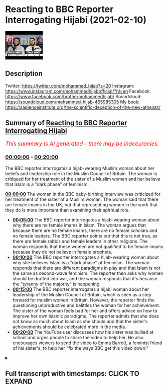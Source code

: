 # Reacting to BBC Reporter Interrogating Hijabi (2021-02-10)

![alt Reacting to BBC Reporter Interrogating Hijabi](7-YSMyJHWTU.jpg "Reacting to BBC Reporter Interrogating Hijabi")

## Description

Twitter: https://twitter.com/mohammed_hijab?s=20
Instagram: https://www.instagram.com/mohammedhijabofficial/?hl=en
Facebook: https://www.facebook.com/brothermohammedhijab/
Soundcloud: https://soundcloud.com/mohammed-hijab-465985305
My book: https://sapienceinstitute.org/the-scientific-deception-of-the-new-atheists/

## Summary of [Reacting to BBC Reporter Interrogating Hijabi](https://www.youtube.com/watch?v=7-YSMyJHWTU)


*<span style="color:red; font-size:125%">This summary is AI generated - there may be inaccuracies</span>. [](/)*

### [00:00:00](https://www.youtube.com/watch?v=7-YSMyJHWTU&t=0) - [00:20:00](https://www.youtube.com/watch?v=7-YSMyJHWTU&t=1200)

The BBC reporter interrogates a hijab-wearing Muslim woman about her beliefs and leadership role in the Muslim Council of Britain. The woman is critiqued for her treatment of the sister of a Muslim woman and her believe that Islam is a "dark phase" of feminism.

**[00:00:00](https://www.youtube.com/watch?v=7-YSMyJHWTU&t=0)** The woman in the BBC baby-birthing interview was criticized for her treatment of the sister of a Muslim woman. The woman said that there are female imams in the UK, but that representing women in the work that they do is more important than examining their spiritual role.
* **[00:05:00](https://www.youtube.com/watch?v=7-YSMyJHWTU&t=300)** The BBC reporter interrogates a hijab-wearing woman about why there are no female imams in Islam. The woman argues that because there are no female imams, there are no female scholars and no female leaders. The BBC reporter points out that this is not true, as there are female rabbis and female leaders in other religions. The woman responds that these women are not qualified to be female imams because they do not believe in female prophets.
* **[00:10:00](https://www.youtube.com/watch?v=7-YSMyJHWTU&t=600)** The BBC reporter interrogates a hijab-wearing woman about why she believes Islam is a "dark phase" of feminism. The woman responds that there are different paradigms in play and that Islam is not the same as second-wave feminism. The reporter then asks why women should be drafted into war, and the woman responds that it's because the "tyranny of the majority" is happening.
* **[00:15:00](https://www.youtube.com/watch?v=7-YSMyJHWTU&t=900)** The BBC reporter interrogates a hijabi woman about her leadership of the Muslim Council of Britain, which is seen as a step forward for muslim women in Britain. However, the reporter finds the questioning unproductive and belittles the woman for her achievement. The sister of the woman feels bad for her and offers advice on how to improve her own Islamic paradigms. The reporter admits that she does not know as much about Islam as she should and that the sister's achievements should be celebrated more in the media.
* **[00:20:00](https://www.youtube.com/watch?v=7-YSMyJHWTU&t=1200)** The YouTube user discusses how his sister was bullied at school and urges people to share the video to help her. He also encourages viewers to send the video to Emma Barrett, a feminist friend of his sister's, to help her "fix the ways BBC get this video down."

<details><summary><h2>Full transcript with timestamps: CLICK TO EXPAND</h2></summary>

[0:00:00](https://youtu.be/7-YSMyJHWTU?t=0) [Music]  
[0:00:14](https://youtu.be/7-YSMyJHWTU?t=14) i would like to thank you for your  
[0:00:15](https://youtu.be/7-YSMyJHWTU?t=15) recent reputation  
[0:00:16](https://youtu.be/7-YSMyJHWTU?t=16) of what was that woman called han  
[0:00:20](https://youtu.be/7-YSMyJHWTU?t=20) yeah if you guys haven't watched it guys  
[0:00:21](https://youtu.be/7-YSMyJHWTU?t=21) please go there i think it was the best  
[0:00:22](https://youtu.be/7-YSMyJHWTU?t=22) reputation  
[0:00:23](https://youtu.be/7-YSMyJHWTU?t=23) down in history uh it was it was  
[0:00:26](https://youtu.be/7-YSMyJHWTU?t=26) absolutely epic  
[0:00:26](https://youtu.be/7-YSMyJHWTU?t=26) with new words but today it's something  
[0:00:29](https://youtu.be/7-YSMyJHWTU?t=29) a bit different there's a bit of a  
[0:00:30](https://youtu.be/7-YSMyJHWTU?t=30) controversial topic that's been  
[0:00:31](https://youtu.be/7-YSMyJHWTU?t=31) happening um now we've been discussing  
[0:00:33](https://youtu.be/7-YSMyJHWTU?t=33) how we can tackle this i'm going to come  
[0:00:35](https://youtu.be/7-YSMyJHWTU?t=35) from different  
[0:00:35](https://youtu.be/7-YSMyJHWTU?t=35) um venues should i say jungles angles  
[0:00:39](https://youtu.be/7-YSMyJHWTU?t=39) yes so hijab are you ready let's get  
[0:00:41](https://youtu.be/7-YSMyJHWTU?t=41) straight into it because i think we  
[0:00:42](https://youtu.be/7-YSMyJHWTU?t=42) waste a lot of time you know talking  
[0:00:43](https://youtu.be/7-YSMyJHWTU?t=43) sometimes unnecessarily no problem yeah  
[0:00:44](https://youtu.be/7-YSMyJHWTU?t=44) okay let's get straight into it yeah so  
[0:00:46](https://youtu.be/7-YSMyJHWTU?t=46) this was a baby  
[0:00:46](https://youtu.be/7-YSMyJHWTU?t=46) baby bbc interview yeah woman's hour  
[0:00:49](https://youtu.be/7-YSMyJHWTU?t=49) yeah  
[0:00:50](https://youtu.be/7-YSMyJHWTU?t=50) isn't it ironic woman's hour but look  
[0:00:52](https://youtu.be/7-YSMyJHWTU?t=52) what she does to a sister a muslim woman  
[0:00:57](https://youtu.be/7-YSMyJHWTU?t=57) how many uh female imams are there  
[0:01:00](https://youtu.be/7-YSMyJHWTU?t=60) um in the uk at the moment just because  
[0:01:03](https://youtu.be/7-YSMyJHWTU?t=63) i presume we  
[0:01:04](https://youtu.be/7-YSMyJHWTU?t=64) will get to this more but representing  
[0:01:06](https://youtu.be/7-YSMyJHWTU?t=66) of course women  
[0:01:07](https://youtu.be/7-YSMyJHWTU?t=67) uh which he will do as part of this how  
[0:01:10](https://youtu.be/7-YSMyJHWTU?t=70) many do we have in britain  
[0:01:12](https://youtu.be/7-YSMyJHWTU?t=72) i mean i think let's give quick context  
[0:01:13](https://youtu.be/7-YSMyJHWTU?t=73) this is the reason um  
[0:01:16](https://youtu.be/7-YSMyJHWTU?t=76) she's um the the lead not leader man  
[0:01:20](https://youtu.be/7-YSMyJHWTU?t=80) of the muslim council of britain yeah is  
[0:01:22](https://youtu.be/7-YSMyJHWTU?t=82) it she's the new  
[0:01:23](https://youtu.be/7-YSMyJHWTU?t=83) if i'm not mistaken yeah she's she's the  
[0:01:26](https://youtu.be/7-YSMyJHWTU?t=86) head like she's the  
[0:01:27](https://youtu.be/7-YSMyJHWTU?t=87) director now with the muslim council of  
[0:01:29](https://youtu.be/7-YSMyJHWTU?t=89) britain yeah okay yeah so  
[0:01:31](https://youtu.be/7-YSMyJHWTU?t=91) just imagine you have just been like  
[0:01:32](https://youtu.be/7-YSMyJHWTU?t=92) awarded something yeah you're a champion  
[0:01:34](https://youtu.be/7-YSMyJHWTU?t=94) yeah imagine  
[0:01:35](https://youtu.be/7-YSMyJHWTU?t=95) yeah you've done something and this is  
[0:01:37](https://youtu.be/7-YSMyJHWTU?t=97) how you've been treated  
[0:01:38](https://youtu.be/7-YSMyJHWTU?t=98) again i'm not i don't have a clue on  
[0:01:40](https://youtu.be/7-YSMyJHWTU?t=100) these numbers because my role is making  
[0:01:43](https://youtu.be/7-YSMyJHWTU?t=103) sure that  
[0:01:44](https://youtu.be/7-YSMyJHWTU?t=104) we include our affiliates particularly  
[0:01:46](https://youtu.be/7-YSMyJHWTU?t=106) women in the work that we are doing and  
[0:01:48](https://youtu.be/7-YSMyJHWTU?t=108) making sure that  
[0:01:49](https://youtu.be/7-YSMyJHWTU?t=109) um where our structures as well as the  
[0:01:52](https://youtu.be/7-YSMyJHWTU?t=112) work we do  
[0:01:53](https://youtu.be/7-YSMyJHWTU?t=113) and are truly representative so i think  
[0:01:55](https://youtu.be/7-YSMyJHWTU?t=115) that you know do we sorry  
[0:01:57](https://youtu.be/7-YSMyJHWTU?t=117) you don't know that's fine if you don't  
[0:01:58](https://youtu.be/7-YSMyJHWTU?t=118) know but do do we have female imams in  
[0:02:01](https://youtu.be/7-YSMyJHWTU?t=121) this country  
[0:02:02](https://youtu.be/7-YSMyJHWTU?t=122) i mean again it's not are you referring  
[0:02:05](https://youtu.be/7-YSMyJHWTU?t=125) to  
[0:02:05](https://youtu.be/7-YSMyJHWTU?t=125) chaplains are you referring to women  
[0:02:07](https://youtu.be/7-YSMyJHWTU?t=127) that lead the prayer what are you  
[0:02:08](https://youtu.be/7-YSMyJHWTU?t=128) referring to and i think  
[0:02:09](https://youtu.be/7-YSMyJHWTU?t=129) you tell me i i'm genuinely intrigued to  
[0:02:12](https://youtu.be/7-YSMyJHWTU?t=132) know of course uh female priests have  
[0:02:14](https://youtu.be/7-YSMyJHWTU?t=134) been around for some time  
[0:02:15](https://youtu.be/7-YSMyJHWTU?t=135) uh we've also seen the the advent of  
[0:02:17](https://youtu.be/7-YSMyJHWTU?t=137) female rabbis in this country  
[0:02:19](https://youtu.be/7-YSMyJHWTU?t=139) what is the picture for women leading  
[0:02:22](https://youtu.be/7-YSMyJHWTU?t=142) prayer in britain  
[0:02:23](https://youtu.be/7-YSMyJHWTU?t=143) in in muslim communities well i think  
[0:02:27](https://youtu.be/7-YSMyJHWTU?t=147) my role isn't really to um adjudicate or  
[0:02:30](https://youtu.be/7-YSMyJHWTU?t=150) to to examine that part of spirituality  
[0:02:34](https://youtu.be/7-YSMyJHWTU?t=154) i think  
[0:02:34](https://youtu.be/7-YSMyJHWTU?t=154) where women want to make those choices  
[0:02:37](https://youtu.be/7-YSMyJHWTU?t=157) and where you know  
[0:02:38](https://youtu.be/7-YSMyJHWTU?t=158) that these are all religious discussions  
[0:02:40](https://youtu.be/7-YSMyJHWTU?t=160) oh no no of course  
[0:02:42](https://youtu.be/7-YSMyJHWTU?t=162) it was just i thought because the muslim  
[0:02:43](https://youtu.be/7-YSMyJHWTU?t=163) council of britain's played such an  
[0:02:44](https://youtu.be/7-YSMyJHWTU?t=164) important role  
[0:02:45](https://youtu.be/7-YSMyJHWTU?t=165) in getting the number of muslims for  
[0:02:47](https://youtu.be/7-YSMyJHWTU?t=167) instance added to the census i mean that  
[0:02:49](https://youtu.be/7-YSMyJHWTU?t=169) was done at the turn of  
[0:02:50](https://youtu.be/7-YSMyJHWTU?t=170) of the turn of the century so we  
[0:02:51](https://youtu.be/7-YSMyJHWTU?t=171) actually knew how many muslims there  
[0:02:52](https://youtu.be/7-YSMyJHWTU?t=172) were  
[0:02:53](https://youtu.be/7-YSMyJHWTU?t=173) do we so do we have female imams i think  
[0:02:56](https://youtu.be/7-YSMyJHWTU?t=176) what's really important for the muslim  
[0:02:58](https://youtu.be/7-YSMyJHWTU?t=178) council in britain and the work that we  
[0:02:59](https://youtu.be/7-YSMyJHWTU?t=179) do is  
[0:03:00](https://youtu.be/7-YSMyJHWTU?t=180) actually that it's not about defining  
[0:03:02](https://youtu.be/7-YSMyJHWTU?t=182) you know or going into  
[0:03:04](https://youtu.be/7-YSMyJHWTU?t=184) the these types of questions regarding  
[0:03:06](https://youtu.be/7-YSMyJHWTU?t=186) spirituality but actually looking at  
[0:03:08](https://youtu.be/7-YSMyJHWTU?t=188) how we can benefit our communities  
[0:03:09](https://youtu.be/7-YSMyJHWTU?t=189) especially given the pandemic and given  
[0:03:11](https://youtu.be/7-YSMyJHWTU?t=191) of course the role that everybody needs  
[0:03:13](https://youtu.be/7-YSMyJHWTU?t=193) to be playing and we will get to  
[0:03:15](https://youtu.be/7-YSMyJHWTU?t=195) we will get to pandemic it's just quite  
[0:03:16](https://youtu.be/7-YSMyJHWTU?t=196) striking that you can't sort of answer  
[0:03:18](https://youtu.be/7-YSMyJHWTU?t=198) that question i recognize it's not a  
[0:03:20](https://youtu.be/7-YSMyJHWTU?t=200) religious or spiritual  
[0:03:22](https://youtu.be/7-YSMyJHWTU?t=202) role exactly i don't feel like that's  
[0:03:23](https://youtu.be/7-YSMyJHWTU?t=203) within the parameters  
[0:03:25](https://youtu.be/7-YSMyJHWTU?t=205) of my roles and responsibilities  
[0:03:27](https://youtu.be/7-YSMyJHWTU?t=207) especially as you know  
[0:03:28](https://youtu.be/7-YSMyJHWTU?t=208) the first elected female representative  
[0:03:35](https://youtu.be/7-YSMyJHWTU?t=215) how do you feel watching that you know  
[0:03:36](https://youtu.be/7-YSMyJHWTU?t=216) it's it's it's like you're having a you  
[0:03:37](https://youtu.be/7-YSMyJHWTU?t=217) know it was more like not interviewing  
[0:03:39](https://youtu.be/7-YSMyJHWTU?t=219) somebody was like having an interlocutor  
[0:03:41](https://youtu.be/7-YSMyJHWTU?t=221) and like like if i was speaking to an  
[0:03:43](https://youtu.be/7-YSMyJHWTU?t=223) atheist i would be hammering the  
[0:03:44](https://youtu.be/7-YSMyJHWTU?t=224) contingency argument over and over and  
[0:03:45](https://youtu.be/7-YSMyJHWTU?t=225) over and over again because i'm trying  
[0:03:47](https://youtu.be/7-YSMyJHWTU?t=227) to catch him  
[0:03:49](https://youtu.be/7-YSMyJHWTU?t=229) she's just you know become the chairman  
[0:03:52](https://youtu.be/7-YSMyJHWTU?t=232) chairwoman  
[0:03:52](https://youtu.be/7-YSMyJHWTU?t=232) of a muslim council yeah  
[0:03:56](https://youtu.be/7-YSMyJHWTU?t=236) and instead of congratulating asking  
[0:03:58](https://youtu.be/7-YSMyJHWTU?t=238) what she's planning on doing  
[0:04:00](https://youtu.be/7-YSMyJHWTU?t=240) well she was no mercy she was a no do  
[0:04:02](https://youtu.be/7-YSMyJHWTU?t=242) you know you don't know okay so there  
[0:04:04](https://youtu.be/7-YSMyJHWTU?t=244) isn't no  
[0:04:04](https://youtu.be/7-YSMyJHWTU?t=244) over and over six instances while  
[0:04:07](https://youtu.be/7-YSMyJHWTU?t=247) watching that  
[0:04:08](https://youtu.be/7-YSMyJHWTU?t=248) how do you feel i think there was many  
[0:04:10](https://youtu.be/7-YSMyJHWTU?t=250) fallacies that were committed in that  
[0:04:12](https://youtu.be/7-YSMyJHWTU?t=252) line of interrogation so the first thing  
[0:04:14](https://youtu.be/7-YSMyJHWTU?t=254) that i i think was fallacious  
[0:04:15](https://youtu.be/7-YSMyJHWTU?t=255) was the false equivalency uh between  
[0:04:18](https://youtu.be/7-YSMyJHWTU?t=258) imams and priests and rabbis  
[0:04:20](https://youtu.be/7-YSMyJHWTU?t=260) is false comparison because yeah so in  
[0:04:23](https://youtu.be/7-YSMyJHWTU?t=263) in christianity  
[0:04:24](https://youtu.be/7-YSMyJHWTU?t=264) you have ordinance that they go through  
[0:04:26](https://youtu.be/7-YSMyJHWTU?t=266) a kind of training program then they  
[0:04:27](https://youtu.be/7-YSMyJHWTU?t=267) become  
[0:04:28](https://youtu.be/7-YSMyJHWTU?t=268) either priests or whatever it is  
[0:04:30](https://youtu.be/7-YSMyJHWTU?t=270) depending on the dominant denomination  
[0:04:32](https://youtu.be/7-YSMyJHWTU?t=272) uh in judaism we have rabbis but those  
[0:04:34](https://youtu.be/7-YSMyJHWTU?t=274) individuals rabbis  
[0:04:36](https://youtu.be/7-YSMyJHWTU?t=276) and priests are usually trained they're  
[0:04:39](https://youtu.be/7-YSMyJHWTU?t=279) usually individuals who have  
[0:04:40](https://youtu.be/7-YSMyJHWTU?t=280) authority in the community so the  
[0:04:42](https://youtu.be/7-YSMyJHWTU?t=282) equivalent in a muslim community  
[0:04:43](https://youtu.be/7-YSMyJHWTU?t=283) especially in sunni islam would be  
[0:04:44](https://youtu.be/7-YSMyJHWTU?t=284) something like a mufti  
[0:04:46](https://youtu.be/7-YSMyJHWTU?t=286) potentially a sheikh and definitely  
[0:04:48](https://youtu.be/7-YSMyJHWTU?t=288) something like an islam or a  
[0:04:49](https://youtu.be/7-YSMyJHWTU?t=289) scholar so an imam is just someone who  
[0:04:53](https://youtu.be/7-YSMyJHWTU?t=293) leads the prayer  
[0:04:54](https://youtu.be/7-YSMyJHWTU?t=294) now you can have no authority like for  
[0:04:56](https://youtu.be/7-YSMyJHWTU?t=296) example in ramadan  
[0:04:58](https://youtu.be/7-YSMyJHWTU?t=298) um you have children leading the prayer  
[0:05:01](https://youtu.be/7-YSMyJHWTU?t=301) if if you have in a house  
[0:05:02](https://youtu.be/7-YSMyJHWTU?t=302) a mother and a child that's a male it's  
[0:05:05](https://youtu.be/7-YSMyJHWTU?t=305) very  
[0:05:06](https://youtu.be/7-YSMyJHWTU?t=306) possible that the the the boy leads the  
[0:05:09](https://youtu.be/7-YSMyJHWTU?t=309) mother in in  
[0:05:10](https://youtu.be/7-YSMyJHWTU?t=310) prayer even though she's much more  
[0:05:11](https://youtu.be/7-YSMyJHWTU?t=311) important in the hierarchy right  
[0:05:13](https://youtu.be/7-YSMyJHWTU?t=313) so this uh the reason why it's it's a  
[0:05:16](https://youtu.be/7-YSMyJHWTU?t=316) wrong question  
[0:05:17](https://youtu.be/7-YSMyJHWTU?t=317) in the first place or it's a false  
[0:05:18](https://youtu.be/7-YSMyJHWTU?t=318) equivalence is because you're comparing  
[0:05:20](https://youtu.be/7-YSMyJHWTU?t=320) apples and oranges  
[0:05:21](https://youtu.be/7-YSMyJHWTU?t=321) if you want to compare priests with a  
[0:05:24](https://youtu.be/7-YSMyJHWTU?t=324) group of  
[0:05:25](https://youtu.be/7-YSMyJHWTU?t=325) uh representatives from the muslim world  
[0:05:27](https://youtu.be/7-YSMyJHWTU?t=327) you should compare them with muftis et  
[0:05:28](https://youtu.be/7-YSMyJHWTU?t=328) cetera  
[0:05:29](https://youtu.be/7-YSMyJHWTU?t=329) having said that though yeah if we did  
[0:05:32](https://youtu.be/7-YSMyJHWTU?t=332) do that  
[0:05:33](https://youtu.be/7-YSMyJHWTU?t=333) i don't know about the comparison it's  
[0:05:34](https://youtu.be/7-YSMyJHWTU?t=334) actually quite an interesting question  
[0:05:35](https://youtu.be/7-YSMyJHWTU?t=335) definitely there are  
[0:05:36](https://youtu.be/7-YSMyJHWTU?t=336) female mufti's definitely there are  
[0:05:37](https://youtu.be/7-YSMyJHWTU?t=337) female aliens definitely they are  
[0:05:40](https://youtu.be/7-YSMyJHWTU?t=340) uh muslim but in terms of  
[0:05:44](https://youtu.be/7-YSMyJHWTU?t=344) proportion i don't know what i will say  
[0:05:45](https://youtu.be/7-YSMyJHWTU?t=345) is this before i forget  
[0:05:48](https://youtu.be/7-YSMyJHWTU?t=348) is that in the span of a thousand four  
[0:05:49](https://youtu.be/7-YSMyJHWTU?t=349) hundred years of islamic history  
[0:05:51](https://youtu.be/7-YSMyJHWTU?t=351) right there have been hundreds of  
[0:05:53](https://youtu.be/7-YSMyJHWTU?t=353) thousands of not just  
[0:05:55](https://youtu.be/7-YSMyJHWTU?t=355) scholars of islam that are female but  
[0:05:57](https://youtu.be/7-YSMyJHWTU?t=357) we're talking about prominent scholars  
[0:05:58](https://youtu.be/7-YSMyJHWTU?t=358) who have had  
[0:05:59](https://youtu.be/7-YSMyJHWTU?t=359) a lasting contribution and i'll just  
[0:06:01](https://youtu.be/7-YSMyJHWTU?t=361) give you one reference for that  
[0:06:03](https://youtu.be/7-YSMyJHWTU?t=363) dr muhammad has written a book his  
[0:06:06](https://youtu.be/7-YSMyJHWTU?t=366) voluminous  
[0:06:08](https://youtu.be/7-YSMyJHWTU?t=368) many different volumes on it's called  
[0:06:11](https://youtu.be/7-YSMyJHWTU?t=371) okay so it's just actually one subfield  
[0:06:13](https://youtu.be/7-YSMyJHWTU?t=373) called  
[0:06:14](https://youtu.be/7-YSMyJHWTU?t=374) hadith which is transmission and  
[0:06:16](https://youtu.be/7-YSMyJHWTU?t=376) teaching of hadith  
[0:06:17](https://youtu.be/7-YSMyJHWTU?t=377) and he catalogues in that ten thousand  
[0:06:20](https://youtu.be/7-YSMyJHWTU?t=380) women  
[0:06:21](https://youtu.be/7-YSMyJHWTU?t=381) ten thousand women in islamic history  
[0:06:22](https://youtu.be/7-YSMyJHWTU?t=382) okay now if you compare that like for  
[0:06:24](https://youtu.be/7-YSMyJHWTU?t=384) like  
[0:06:24](https://youtu.be/7-YSMyJHWTU?t=384) with ten thousand what women well  
[0:06:26](https://youtu.be/7-YSMyJHWTU?t=386) they're just women they're just exist  
[0:06:28](https://youtu.be/7-YSMyJHWTU?t=388) scholars scholars of just one tradition  
[0:06:30](https://youtu.be/7-YSMyJHWTU?t=390) one subfield which is hadith so  
[0:06:32](https://youtu.be/7-YSMyJHWTU?t=392) transmission of um  
[0:06:33](https://youtu.be/7-YSMyJHWTU?t=393) the prophetic tradition okay and in that  
[0:06:36](https://youtu.be/7-YSMyJHWTU?t=396) for example  
[0:06:37](https://youtu.be/7-YSMyJHWTU?t=397) some of the things i found were really  
[0:06:38](https://youtu.be/7-YSMyJHWTU?t=398) astonishing for example  
[0:06:43](https://youtu.be/7-YSMyJHWTU?t=403) because these are quite popular in the  
[0:06:46](https://youtu.be/7-YSMyJHWTU?t=406) jar of the seventh century not the one  
[0:06:47](https://youtu.be/7-YSMyJHWTU?t=407) the humbly that wrote  
[0:06:49](https://youtu.be/7-YSMyJHWTU?t=409) that another one uh  
[0:06:53](https://youtu.be/7-YSMyJHWTU?t=413) he had according to a tha in his uh  
[0:06:56](https://youtu.be/7-YSMyJHWTU?t=416) biography  
[0:06:56](https://youtu.be/7-YSMyJHWTU?t=416) 400 female teachers now i want you to  
[0:07:00](https://youtu.be/7-YSMyJHWTU?t=420) imagine we're talking about the seventh  
[0:07:01](https://youtu.be/7-YSMyJHWTU?t=421) century  
[0:07:02](https://youtu.be/7-YSMyJHWTU?t=422) we're not we're not being tokenistic  
[0:07:03](https://youtu.be/7-YSMyJHWTU?t=423) here mentioning you know the sahaba yet  
[0:07:05](https://youtu.be/7-YSMyJHWTU?t=425) or the female scholars  
[0:07:06](https://youtu.be/7-YSMyJHWTU?t=426) that were there at the time of the  
[0:07:07](https://youtu.be/7-YSMyJHWTU?t=427) prophet we are talking about seventh  
[0:07:10](https://youtu.be/7-YSMyJHWTU?t=430) century  
[0:07:10](https://youtu.be/7-YSMyJHWTU?t=430) uh medieval uh arab world and this is a  
[0:07:14](https://youtu.be/7-YSMyJHWTU?t=434) place  
[0:07:14](https://youtu.be/7-YSMyJHWTU?t=434) a muslim world and a man had what does  
[0:07:17](https://youtu.be/7-YSMyJHWTU?t=437) it take for a man to have 400 female  
[0:07:19](https://youtu.be/7-YSMyJHWTU?t=439) educators it must mean that they're  
[0:07:20](https://youtu.be/7-YSMyJHWTU?t=440) being educated  
[0:07:21](https://youtu.be/7-YSMyJHWTU?t=441) and and they are given accessibility to  
[0:07:24](https://youtu.be/7-YSMyJHWTU?t=444) be able to educate  
[0:07:25](https://youtu.be/7-YSMyJHWTU?t=445) and this is one of many like thousands  
[0:07:27](https://youtu.be/7-YSMyJHWTU?t=447) of examples  
[0:07:28](https://youtu.be/7-YSMyJHWTU?t=448) the point the point is is that now is if  
[0:07:31](https://youtu.be/7-YSMyJHWTU?t=451) there isn't  
[0:07:32](https://youtu.be/7-YSMyJHWTU?t=452) a representation of female scholars now  
[0:07:34](https://youtu.be/7-YSMyJHWTU?t=454) today  
[0:07:35](https://youtu.be/7-YSMyJHWTU?t=455) in the uk or whatever it is is there a  
[0:07:38](https://youtu.be/7-YSMyJHWTU?t=458) problem i do think there's a problem i  
[0:07:39](https://youtu.be/7-YSMyJHWTU?t=459) think there's  
[0:07:40](https://youtu.be/7-YSMyJHWTU?t=460) something we need to do okay to try and  
[0:07:42](https://youtu.be/7-YSMyJHWTU?t=462) give more accessibility as was the case  
[0:07:44](https://youtu.be/7-YSMyJHWTU?t=464) by the way interestingly enough  
[0:07:46](https://youtu.be/7-YSMyJHWTU?t=466) at the time of a the prophet because he  
[0:07:48](https://youtu.be/7-YSMyJHWTU?t=468) he definitely  
[0:07:49](https://youtu.be/7-YSMyJHWTU?t=469) as is mentioned buhari he dedicated  
[0:07:51](https://youtu.be/7-YSMyJHWTU?t=471) times and places for educating women  
[0:07:53](https://youtu.be/7-YSMyJHWTU?t=473) specifically so that they don't  
[0:07:55](https://youtu.be/7-YSMyJHWTU?t=475) miss out and was the case with the fact  
[0:07:57](https://youtu.be/7-YSMyJHWTU?t=477) that you know the the habits were there  
[0:07:59](https://youtu.be/7-YSMyJHWTU?t=479) and was the case through islamic history  
[0:08:00](https://youtu.be/7-YSMyJHWTU?t=480) so i do think there's an issue  
[0:08:02](https://youtu.be/7-YSMyJHWTU?t=482) i think but the way that she's she's uh  
[0:08:04](https://youtu.be/7-YSMyJHWTU?t=484) handled that i think is completely wrong  
[0:08:06](https://youtu.be/7-YSMyJHWTU?t=486) it shows theological illiteracy she  
[0:08:08](https://youtu.be/7-YSMyJHWTU?t=488) doesn't know the differences between  
[0:08:10](https://youtu.be/7-YSMyJHWTU?t=490) priests  
[0:08:11](https://youtu.be/7-YSMyJHWTU?t=491) uh and one thing and so on one thing i  
[0:08:13](https://youtu.be/7-YSMyJHWTU?t=493) want to just touch upon before moving  
[0:08:15](https://youtu.be/7-YSMyJHWTU?t=495) into that area because there is like  
[0:08:16](https://youtu.be/7-YSMyJHWTU?t=496) the mistreatment uh of females  
[0:08:20](https://youtu.be/7-YSMyJHWTU?t=500) in today's time yes i'll go to that  
[0:08:23](https://youtu.be/7-YSMyJHWTU?t=503) i thought you would come from this angle  
[0:08:24](https://youtu.be/7-YSMyJHWTU?t=504) yeah maybe you missed it here but for  
[0:08:25](https://youtu.be/7-YSMyJHWTU?t=505) example  
[0:08:27](https://youtu.be/7-YSMyJHWTU?t=507) notice him about who are you to come and  
[0:08:28](https://youtu.be/7-YSMyJHWTU?t=508) tell us you're going to implement and  
[0:08:30](https://youtu.be/7-YSMyJHWTU?t=510) let's suppose there is no female imams  
[0:08:32](https://youtu.be/7-YSMyJHWTU?t=512) so what like like we need to come to  
[0:08:34](https://youtu.be/7-YSMyJHWTU?t=514) this angle because  
[0:08:35](https://youtu.be/7-YSMyJHWTU?t=515) we shouldn't be just because next  
[0:08:36](https://youtu.be/7-YSMyJHWTU?t=516) they're going to come and say to us why  
[0:08:37](https://youtu.be/7-YSMyJHWTU?t=517) is there no female prophets  
[0:08:39](https://youtu.be/7-YSMyJHWTU?t=519) yeah a good point so the thing is look  
[0:08:41](https://youtu.be/7-YSMyJHWTU?t=521) and this is where the sister was kind of  
[0:08:42](https://youtu.be/7-YSMyJHWTU?t=522) and i understand which is coming from i  
[0:08:43](https://youtu.be/7-YSMyJHWTU?t=523) can  
[0:08:44](https://youtu.be/7-YSMyJHWTU?t=524) you know we're in the tower sometimes we  
[0:08:46](https://youtu.be/7-YSMyJHWTU?t=526) try to you know  
[0:08:47](https://youtu.be/7-YSMyJHWTU?t=527) sugar down things we shouldn't there are  
[0:08:49](https://youtu.be/7-YSMyJHWTU?t=529) no female imams our religion doesn't  
[0:08:50](https://youtu.be/7-YSMyJHWTU?t=530) cover that and what  
[0:08:52](https://youtu.be/7-YSMyJHWTU?t=532) like the thing is and who are you to  
[0:08:54](https://youtu.be/7-YSMyJHWTU?t=534) come and tell me that i have to come to  
[0:08:56](https://youtu.be/7-YSMyJHWTU?t=536) your standards  
[0:08:57](https://youtu.be/7-YSMyJHWTU?t=537) which by the way is a false equivocation  
[0:08:58](https://youtu.be/7-YSMyJHWTU?t=538) because you're claiming  
[0:09:00](https://youtu.be/7-YSMyJHWTU?t=540) because there's no imams means there's  
[0:09:01](https://youtu.be/7-YSMyJHWTU?t=541) no scholars which you just debunked yeah  
[0:09:03](https://youtu.be/7-YSMyJHWTU?t=543) but we're saying  
[0:09:03](https://youtu.be/7-YSMyJHWTU?t=543) like to her world paradigm does she have  
[0:09:06](https://youtu.be/7-YSMyJHWTU?t=546) any right to come here and tell and  
[0:09:08](https://youtu.be/7-YSMyJHWTU?t=548) press a muslim woman who is a chairman  
[0:09:11](https://youtu.be/7-YSMyJHWTU?t=551) of the muslim council of britain  
[0:09:13](https://youtu.be/7-YSMyJHWTU?t=553) to come and tell her no but why why not  
[0:09:14](https://youtu.be/7-YSMyJHWTU?t=554) imams why not well she's the same woman  
[0:09:16](https://youtu.be/7-YSMyJHWTU?t=556) when it came to the issue of rabbis and  
[0:09:18](https://youtu.be/7-YSMyJHWTU?t=558) i don't know what  
[0:09:20](https://youtu.be/7-YSMyJHWTU?t=560) what did she say so emma barnett once  
[0:09:21](https://youtu.be/7-YSMyJHWTU?t=561) admitted she didn't believe in female  
[0:09:23](https://youtu.be/7-YSMyJHWTU?t=563) rabbis  
[0:09:24](https://youtu.be/7-YSMyJHWTU?t=564) yeah subhanallah look at hypocrisy yeah  
[0:09:26](https://youtu.be/7-YSMyJHWTU?t=566) rabbis go go speak to jewish lady and go  
[0:09:29](https://youtu.be/7-YSMyJHWTU?t=569) go question them that they don't even  
[0:09:30](https://youtu.be/7-YSMyJHWTU?t=570) have a right to divorce  
[0:09:31](https://youtu.be/7-YSMyJHWTU?t=571) and i know it's a different topic but  
[0:09:32](https://youtu.be/7-YSMyJHWTU?t=572) the thing is can you imagine you're just  
[0:09:33](https://youtu.be/7-YSMyJHWTU?t=573) pressing on the issue and who are you  
[0:09:35](https://youtu.be/7-YSMyJHWTU?t=575) and we need to have a backbone one like  
[0:09:36](https://youtu.be/7-YSMyJHWTU?t=576) there's something in the religion that  
[0:09:37](https://youtu.be/7-YSMyJHWTU?t=577) teaches allah said it  
[0:09:38](https://youtu.be/7-YSMyJHWTU?t=578) khalas i don't need to explain nothing  
[0:09:40](https://youtu.be/7-YSMyJHWTU?t=580) to you are you yes yes who are you  
[0:09:42](https://youtu.be/7-YSMyJHWTU?t=582) allah there's not imams there's look  
[0:09:43](https://youtu.be/7-YSMyJHWTU?t=583) there are no female imams doesn't  
[0:09:45](https://youtu.be/7-YSMyJHWTU?t=585) religion enough  
[0:09:46](https://youtu.be/7-YSMyJHWTU?t=586) to believe that no no not according to  
[0:09:48](https://youtu.be/7-YSMyJHWTU?t=588) 99 one second  
[0:09:49](https://youtu.be/7-YSMyJHWTU?t=589) just because that is not allowed in  
[0:09:51](https://youtu.be/7-YSMyJHWTU?t=591) their religion and just because they're  
[0:09:52](https://youtu.be/7-YSMyJHWTU?t=592) not female prophets  
[0:09:53](https://youtu.be/7-YSMyJHWTU?t=593) do we see females as any less should  
[0:09:55](https://youtu.be/7-YSMyJHWTU?t=595) they be um female imams leading  
[0:09:57](https://youtu.be/7-YSMyJHWTU?t=597) men leading men no living man no but  
[0:10:00](https://youtu.be/7-YSMyJHWTU?t=600) is it because inferior no of course not  
[0:10:02](https://youtu.be/7-YSMyJHWTU?t=602) look there are things that women are  
[0:10:03](https://youtu.be/7-YSMyJHWTU?t=603) entitled to that man  
[0:10:04](https://youtu.be/7-YSMyJHWTU?t=604) we don't have a second wave feministic  
[0:10:06](https://youtu.be/7-YSMyJHWTU?t=606) paradigm and and for those who want to  
[0:10:07](https://youtu.be/7-YSMyJHWTU?t=607) know  
[0:10:08](https://youtu.be/7-YSMyJHWTU?t=608) what the difference is between the  
[0:10:09](https://youtu.be/7-YSMyJHWTU?t=609) islamic paradigm and the second wave  
[0:10:11](https://youtu.be/7-YSMyJHWTU?t=611) feministic paradigm  
[0:10:13](https://youtu.be/7-YSMyJHWTU?t=613) there are many um lectures that i've  
[0:10:15](https://youtu.be/7-YSMyJHWTU?t=615) done on this the fundamental flaws of  
[0:10:16](https://youtu.be/7-YSMyJHWTU?t=616) feminism yeah  
[0:10:17](https://youtu.be/7-YSMyJHWTU?t=617) uh islam the dark phase of feminism just  
[0:10:19](https://youtu.be/7-YSMyJHWTU?t=619) put these titles in the  
[0:10:20](https://youtu.be/7-YSMyJHWTU?t=620) descript in the uh search bar you'll  
[0:10:22](https://youtu.be/7-YSMyJHWTU?t=622) find my my  
[0:10:24](https://youtu.be/7-YSMyJHWTU?t=624) lectures there it's a paradigmatic  
[0:10:26](https://youtu.be/7-YSMyJHWTU?t=626) problem in the sense that  
[0:10:27](https://youtu.be/7-YSMyJHWTU?t=627) you're now imposing a paradigm on  
[0:10:29](https://youtu.be/7-YSMyJHWTU?t=629) something else this is another problem  
[0:10:31](https://youtu.be/7-YSMyJHWTU?t=631) right  
[0:10:32](https://youtu.be/7-YSMyJHWTU?t=632) obviously here uh in terms there's two  
[0:10:35](https://youtu.be/7-YSMyJHWTU?t=635) different things that are going on at  
[0:10:36](https://youtu.be/7-YSMyJHWTU?t=636) the same time number one  
[0:10:38](https://youtu.be/7-YSMyJHWTU?t=638) female scholars are what are being  
[0:10:41](https://youtu.be/7-YSMyJHWTU?t=641) discussed here yes  
[0:10:42](https://youtu.be/7-YSMyJHWTU?t=642) so this this female imam thing is a red  
[0:10:45](https://youtu.be/7-YSMyJHWTU?t=645) herring yes  
[0:10:46](https://youtu.be/7-YSMyJHWTU?t=646) would you respect someone praying and  
[0:10:48](https://youtu.be/7-YSMyJHWTU?t=648) bending because  
[0:10:49](https://youtu.be/7-YSMyJHWTU?t=649) our prayer has all kinds of positioning  
[0:10:51](https://youtu.be/7-YSMyJHWTU?t=651) a woman bending over in front of man and  
[0:10:53](https://youtu.be/7-YSMyJHWTU?t=653) kneeling over and it's seen as  
[0:10:54](https://youtu.be/7-YSMyJHWTU?t=654) inappropriate from our perspective  
[0:10:55](https://youtu.be/7-YSMyJHWTU?t=655) because of physiological anatomical  
[0:10:57](https://youtu.be/7-YSMyJHWTU?t=657) differences  
[0:10:58](https://youtu.be/7-YSMyJHWTU?t=658) and we think and we have good evidence  
[0:11:00](https://youtu.be/7-YSMyJHWTU?t=660) that that could  
[0:11:01](https://youtu.be/7-YSMyJHWTU?t=661) uh disturb somebody okay especially a  
[0:11:04](https://youtu.be/7-YSMyJHWTU?t=664) man  
[0:11:04](https://youtu.be/7-YSMyJHWTU?t=664) physiologically if they're praying and  
[0:11:06](https://youtu.be/7-YSMyJHWTU?t=666) what's the evidence of that look you've  
[0:11:07](https://youtu.be/7-YSMyJHWTU?t=667) got all female schools and all  
[0:11:09](https://youtu.be/7-YSMyJHWTU?t=669) male schools in your country why don't  
[0:11:10](https://youtu.be/7-YSMyJHWTU?t=670) you go and question something go to your  
[0:11:12](https://youtu.be/7-YSMyJHWTU?t=672) country  
[0:11:15](https://youtu.be/7-YSMyJHWTU?t=675) why don't you go and question a head  
[0:11:17](https://youtu.be/7-YSMyJHWTU?t=677) teacher of an all-female school and say  
[0:11:19](https://youtu.be/7-YSMyJHWTU?t=679) why is it that you allow such uh  
[0:11:21](https://youtu.be/7-YSMyJHWTU?t=681) discrimination to exist  
[0:11:22](https://youtu.be/7-YSMyJHWTU?t=682) the reason why they don't uh comment on  
[0:11:25](https://youtu.be/7-YSMyJHWTU?t=685) that is because they've allowed it as  
[0:11:26](https://youtu.be/7-YSMyJHWTU?t=686) part of the culture even though  
[0:11:28](https://youtu.be/7-YSMyJHWTU?t=688) really and truly it's something which  
[0:11:30](https://youtu.be/7-YSMyJHWTU?t=690) opposes them many ways second wave  
[0:11:31](https://youtu.be/7-YSMyJHWTU?t=691) feministic discourses  
[0:11:33](https://youtu.be/7-YSMyJHWTU?t=693) so the reasoning behind it if you ask  
[0:11:36](https://youtu.be/7-YSMyJHWTU?t=696) those who advocate for it  
[0:11:37](https://youtu.be/7-YSMyJHWTU?t=697) is distraction physiological  
[0:11:39](https://youtu.be/7-YSMyJHWTU?t=699) psychological distraction  
[0:11:40](https://youtu.be/7-YSMyJHWTU?t=700) so a woman or girls in a school together  
[0:11:42](https://youtu.be/7-YSMyJHWTU?t=702) they'll be less distracted if boys were  
[0:11:44](https://youtu.be/7-YSMyJHWTU?t=704) there and vice versa  
[0:11:45](https://youtu.be/7-YSMyJHWTU?t=705) for a man's you know the one the way a  
[0:11:47](https://youtu.be/7-YSMyJHWTU?t=707) man is created yeah the recently i came  
[0:11:48](https://youtu.be/7-YSMyJHWTU?t=708) across something on youtube yeah there's  
[0:11:50](https://youtu.be/7-YSMyJHWTU?t=710) something called schwartz yeah  
[0:11:51](https://youtu.be/7-YSMyJHWTU?t=711) and he was talking about do you know  
[0:11:52](https://youtu.be/7-YSMyJHWTU?t=712) this female woman  
[0:11:55](https://youtu.be/7-YSMyJHWTU?t=715) um hostesses in the airplane yeah  
[0:11:57](https://youtu.be/7-YSMyJHWTU?t=717) they're closing the door so i thought  
[0:11:59](https://youtu.be/7-YSMyJHWTU?t=719) like closing the what's like i thought  
[0:12:00](https://youtu.be/7-YSMyJHWTU?t=720) it's something you know there's  
[0:12:01](https://youtu.be/7-YSMyJHWTU?t=721) interesting videos there maybe is there  
[0:12:02](https://youtu.be/7-YSMyJHWTU?t=722) a weather closing door  
[0:12:03](https://youtu.be/7-YSMyJHWTU?t=723) okay i watch the video then like they  
[0:12:05](https://youtu.be/7-YSMyJHWTU?t=725) won't dress in a property i wish they  
[0:12:07](https://youtu.be/7-YSMyJHWTU?t=727) were in a skirt  
[0:12:07](https://youtu.be/7-YSMyJHWTU?t=727) but then i went to the comments  
[0:12:23](https://youtu.be/7-YSMyJHWTU?t=743) i didn't notice the door exactly get the  
[0:12:25](https://youtu.be/7-YSMyJHWTU?t=745) hell out of here no no no no no  
[0:12:26](https://youtu.be/7-YSMyJHWTU?t=746) they know it women yeah they know it  
[0:12:29](https://youtu.be/7-YSMyJHWTU?t=749) they they know it and so  
[0:12:30](https://youtu.be/7-YSMyJHWTU?t=750) this uh equality from an islamic  
[0:12:33](https://youtu.be/7-YSMyJHWTU?t=753) perspective and there is  
[0:12:34](https://youtu.be/7-YSMyJHWTU?t=754) we have our own version of equality it's  
[0:12:36](https://youtu.be/7-YSMyJHWTU?t=756) not identicality  
[0:12:37](https://youtu.be/7-YSMyJHWTU?t=757) exactly it's not identicality it doesn't  
[0:12:39](https://youtu.be/7-YSMyJHWTU?t=759) mean that men and women have the same  
[0:12:40](https://youtu.be/7-YSMyJHWTU?t=760) roles and responsibilities in  
[0:12:42](https://youtu.be/7-YSMyJHWTU?t=762) all cases and there are for example war  
[0:12:44](https://youtu.be/7-YSMyJHWTU?t=764) like it's not mandated upon women at the  
[0:12:46](https://youtu.be/7-YSMyJHWTU?t=766) end of the day and this is a very if you  
[0:12:48](https://youtu.be/7-YSMyJHWTU?t=768) think about the  
[0:12:49](https://youtu.be/7-YSMyJHWTU?t=769) the reality of war war is the case of  
[0:12:52](https://youtu.be/7-YSMyJHWTU?t=772) men okay for the most part in history  
[0:12:54](https://youtu.be/7-YSMyJHWTU?t=774) not just uh in  
[0:12:56](https://youtu.be/7-YSMyJHWTU?t=776) islamic history but cross-culturally  
[0:12:57](https://youtu.be/7-YSMyJHWTU?t=777) yeah going out yeah  
[0:12:59](https://youtu.be/7-YSMyJHWTU?t=779) and sacrificing their lives or  
[0:13:00](https://youtu.be/7-YSMyJHWTU?t=780) potentially sacrificing their lives  
[0:13:02](https://youtu.be/7-YSMyJHWTU?t=782) the point of the matter is someone goes  
[0:13:04](https://youtu.be/7-YSMyJHWTU?t=784) extremely safe for women  
[0:13:07](https://youtu.be/7-YSMyJHWTU?t=787) this is this is where second word  
[0:13:08](https://youtu.be/7-YSMyJHWTU?t=788) feminism kind of breaks down because you  
[0:13:09](https://youtu.be/7-YSMyJHWTU?t=789) start thinking about why don't you  
[0:13:10](https://youtu.be/7-YSMyJHWTU?t=790) campaign for the draft  
[0:13:12](https://youtu.be/7-YSMyJHWTU?t=792) for women to to now be compensated in  
[0:13:14](https://youtu.be/7-YSMyJHWTU?t=794) similar ways that men have been done  
[0:13:15](https://youtu.be/7-YSMyJHWTU?t=795) at home you go and keep you going get  
[0:13:17](https://youtu.be/7-YSMyJHWTU?t=797) your limbs chopped off i can come and  
[0:13:18](https://youtu.be/7-YSMyJHWTU?t=798) say  
[0:13:19](https://youtu.be/7-YSMyJHWTU?t=799) why am i going to walk why not exactly  
[0:13:21](https://youtu.be/7-YSMyJHWTU?t=801) there's lots of things right but  
[0:13:22](https://youtu.be/7-YSMyJHWTU?t=802) if we fail to identify differences  
[0:13:25](https://youtu.be/7-YSMyJHWTU?t=805) between men and women  
[0:13:26](https://youtu.be/7-YSMyJHWTU?t=806) then there's going to be all kinds of  
[0:13:28](https://youtu.be/7-YSMyJHWTU?t=808) absurdities that one can propose from a  
[0:13:29](https://youtu.be/7-YSMyJHWTU?t=809) feminist perspective  
[0:13:31](https://youtu.be/7-YSMyJHWTU?t=811) i can say well there's been there's been  
[0:13:32](https://youtu.be/7-YSMyJHWTU?t=812) 200 years  
[0:13:34](https://youtu.be/7-YSMyJHWTU?t=814) of men being drafted into wars we need  
[0:13:36](https://youtu.be/7-YSMyJHWTU?t=816) to we need to  
[0:13:37](https://youtu.be/7-YSMyJHWTU?t=817) out undo this imbalance yes now we have  
[0:13:40](https://youtu.be/7-YSMyJHWTU?t=820) to draft women  
[0:13:41](https://youtu.be/7-YSMyJHWTU?t=821) for the next 11 wars for like 12 wars so  
[0:13:43](https://youtu.be/7-YSMyJHWTU?t=823) that we can undo the just injustice  
[0:13:45](https://youtu.be/7-YSMyJHWTU?t=825) the point is once again the islamic  
[0:13:48](https://youtu.be/7-YSMyJHWTU?t=828) understanding of equality does not mean  
[0:13:49](https://youtu.be/7-YSMyJHWTU?t=829) identicality so  
[0:13:50](https://youtu.be/7-YSMyJHWTU?t=830) there's a different paradigm and if you  
[0:13:52](https://youtu.be/7-YSMyJHWTU?t=832) want to be a sophisticated interlocutor  
[0:13:54](https://youtu.be/7-YSMyJHWTU?t=834) instead of cross-examining somebody on  
[0:13:56](https://youtu.be/7-YSMyJHWTU?t=836) your world view and your paradigm  
[0:13:58](https://youtu.be/7-YSMyJHWTU?t=838) try and understand where they're coming  
[0:14:00](https://youtu.be/7-YSMyJHWTU?t=840) look i don't know if this woman is an  
[0:14:01](https://youtu.be/7-YSMyJHWTU?t=841) enemy of islam i don't think  
[0:14:02](https://youtu.be/7-YSMyJHWTU?t=842) i don't think so i think she's just  
[0:14:04](https://youtu.be/7-YSMyJHWTU?t=844) trying to do her job really i i do think  
[0:14:06](https://youtu.be/7-YSMyJHWTU?t=846) because it's part of the journalistic  
[0:14:07](https://youtu.be/7-YSMyJHWTU?t=847) capacity to try and interrogate well you  
[0:14:09](https://youtu.be/7-YSMyJHWTU?t=849) have to remember something  
[0:14:10](https://youtu.be/7-YSMyJHWTU?t=850) you do have to remember something that  
[0:14:11](https://youtu.be/7-YSMyJHWTU?t=851) when you're speaking to my for let's not  
[0:14:13](https://youtu.be/7-YSMyJHWTU?t=853) talk about our paradigm let me speak to  
[0:14:14](https://youtu.be/7-YSMyJHWTU?t=854) the woman for a second  
[0:14:15](https://youtu.be/7-YSMyJHWTU?t=855) let's talk about your paradigm because  
[0:14:17](https://youtu.be/7-YSMyJHWTU?t=857) you're a journalist yes  
[0:14:18](https://youtu.be/7-YSMyJHWTU?t=858) you're a journalist who probably is a  
[0:14:20](https://youtu.be/7-YSMyJHWTU?t=860) liberal with a small l and is trying to  
[0:14:22](https://youtu.be/7-YSMyJHWTU?t=862) do the work of journalists but the truth  
[0:14:23](https://youtu.be/7-YSMyJHWTU?t=863) of the matter is  
[0:14:25](https://youtu.be/7-YSMyJHWTU?t=865) on your paradigm which i'm guessing is a  
[0:14:26](https://youtu.be/7-YSMyJHWTU?t=866) liberal feminist paradigm  
[0:14:28](https://youtu.be/7-YSMyJHWTU?t=868) by your questioning you need to make  
[0:14:30](https://youtu.be/7-YSMyJHWTU?t=870) sure you need to ensure  
[0:14:31](https://youtu.be/7-YSMyJHWTU?t=871) that you're protecting the rights of the  
[0:14:33](https://youtu.be/7-YSMyJHWTU?t=873) minorities and you're not it's because  
[0:14:35](https://youtu.be/7-YSMyJHWTU?t=875) there's something called tyranny of the  
[0:14:36](https://youtu.be/7-YSMyJHWTU?t=876) majority  
[0:14:37](https://youtu.be/7-YSMyJHWTU?t=877) tyranny of the majority is something  
[0:14:38](https://youtu.be/7-YSMyJHWTU?t=878) which is the the dominant  
[0:14:43](https://youtu.be/7-YSMyJHWTU?t=883) kind of people verbally otherwise the  
[0:14:46](https://youtu.be/7-YSMyJHWTU?t=886) minority  
[0:14:47](https://youtu.be/7-YSMyJHWTU?t=887) and they're tyrannizing them okay so  
[0:14:49](https://youtu.be/7-YSMyJHWTU?t=889) it's  
[0:14:50](https://youtu.be/7-YSMyJHWTU?t=890) what needs to be done for me anyways if  
[0:14:52](https://youtu.be/7-YSMyJHWTU?t=892) i was a liberal if i was in your  
[0:14:53](https://youtu.be/7-YSMyJHWTU?t=893) paradigm  
[0:14:54](https://youtu.be/7-YSMyJHWTU?t=894) i'd be trying to amplify the voices of  
[0:14:57](https://youtu.be/7-YSMyJHWTU?t=897) the minorities  
[0:14:58](https://youtu.be/7-YSMyJHWTU?t=898) so it can kind of create equilibrium for  
[0:15:00](https://youtu.be/7-YSMyJHWTU?t=900) what would otherwise be a tyranny of the  
[0:15:01](https://youtu.be/7-YSMyJHWTU?t=901) majority  
[0:15:02](https://youtu.be/7-YSMyJHWTU?t=902) which is a liberal principle so it  
[0:15:04](https://youtu.be/7-YSMyJHWTU?t=904) doesn't seem any it doesn't make sense  
[0:15:05](https://youtu.be/7-YSMyJHWTU?t=905) for me to  
[0:15:06](https://youtu.be/7-YSMyJHWTU?t=906) for you to bring a minority someone  
[0:15:07](https://youtu.be/7-YSMyJHWTU?t=907) who's representing a minority group  
[0:15:10](https://youtu.be/7-YSMyJHWTU?t=910) or actually a double minority because a  
[0:15:12](https://youtu.be/7-YSMyJHWTU?t=912) woman leader like you know that there's  
[0:15:14](https://youtu.be/7-YSMyJHWTU?t=914) not that many of them  
[0:15:15](https://youtu.be/7-YSMyJHWTU?t=915) yeah generally and only that in the  
[0:15:17](https://youtu.be/7-YSMyJHWTU?t=917) women's hour yeah  
[0:15:18](https://youtu.be/7-YSMyJHWTU?t=918) honestly yeah yeah you're getting  
[0:15:20](https://youtu.be/7-YSMyJHWTU?t=920) another woman it doesn't it doesn't make  
[0:15:21](https://youtu.be/7-YSMyJHWTU?t=921) sense  
[0:15:22](https://youtu.be/7-YSMyJHWTU?t=922) one second yeah a feminist yeah women's  
[0:15:24](https://youtu.be/7-YSMyJHWTU?t=924) hour  
[0:15:25](https://youtu.be/7-YSMyJHWTU?t=925) bbc liberal you're a woman and you're  
[0:15:28](https://youtu.be/7-YSMyJHWTU?t=928) getting a woman and degrading and  
[0:15:30](https://youtu.be/7-YSMyJHWTU?t=930) humiliating her  
[0:15:31](https://youtu.be/7-YSMyJHWTU?t=931) and you are you are a feminist get the  
[0:15:32](https://youtu.be/7-YSMyJHWTU?t=932) hell out of here yeah you actually  
[0:15:34](https://youtu.be/7-YSMyJHWTU?t=934) humiliated them  
[0:15:35](https://youtu.be/7-YSMyJHWTU?t=935) to an achievement that she's done in  
[0:15:37](https://youtu.be/7-YSMyJHWTU?t=937) your eyes okay she's become the leader  
[0:15:38](https://youtu.be/7-YSMyJHWTU?t=938) of the muslim council of britain yeah  
[0:15:39](https://youtu.be/7-YSMyJHWTU?t=939) yeah  
[0:15:40](https://youtu.be/7-YSMyJHWTU?t=940) instead of upholding and saying you know  
[0:15:41](https://youtu.be/7-YSMyJHWTU?t=941) you've done a great achievement what you  
[0:15:43](https://youtu.be/7-YSMyJHWTU?t=943) have to do  
[0:15:43](https://youtu.be/7-YSMyJHWTU?t=943) you immediately you embarrassed her you  
[0:15:46](https://youtu.be/7-YSMyJHWTU?t=946) made the feel like she should never  
[0:15:47](https://youtu.be/7-YSMyJHWTU?t=947) speak to you you should be ashamed of  
[0:15:48](https://youtu.be/7-YSMyJHWTU?t=948) yourself yeah so  
[0:15:49](https://youtu.be/7-YSMyJHWTU?t=949) you basically punished her for being a  
[0:15:50](https://youtu.be/7-YSMyJHWTU?t=950) woman yes if you think about it  
[0:15:53](https://youtu.be/7-YSMyJHWTU?t=953) so now now other muslim women go look at  
[0:15:55](https://youtu.be/7-YSMyJHWTU?t=955) that and think well if just  
[0:15:57](https://youtu.be/7-YSMyJHWTU?t=957) if this is the entitlement of being a  
[0:16:00](https://youtu.be/7-YSMyJHWTU?t=960) muslim spokesperson then maybe it's not  
[0:16:02](https://youtu.be/7-YSMyJHWTU?t=962) something i want to be and allah says  
[0:16:03](https://youtu.be/7-YSMyJHWTU?t=963) that in the quran what does allah say in  
[0:16:04](https://youtu.be/7-YSMyJHWTU?t=964) the quran what is allah in the quran  
[0:16:05](https://youtu.be/7-YSMyJHWTU?t=965) they will never be pleased with you  
[0:16:08](https://youtu.be/7-YSMyJHWTU?t=968) khalas  
[0:16:09](https://youtu.be/7-YSMyJHWTU?t=969) never so don't feel the sister feel bad  
[0:16:11](https://youtu.be/7-YSMyJHWTU?t=971) for the sister because she's thinking  
[0:16:12](https://youtu.be/7-YSMyJHWTU?t=972) okay how can i  
[0:16:12](https://youtu.be/7-YSMyJHWTU?t=972) fix this one lie very simple for me  
[0:16:14](https://youtu.be/7-YSMyJHWTU?t=974) there isn't there isn't our religion  
[0:16:16](https://youtu.be/7-YSMyJHWTU?t=976) says  
[0:16:16](https://youtu.be/7-YSMyJHWTU?t=976) what yeah yeah now let's go back to one  
[0:16:19](https://youtu.be/7-YSMyJHWTU?t=979) point here again  
[0:16:20](https://youtu.be/7-YSMyJHWTU?t=980) well i want to maybe finish with this  
[0:16:22](https://youtu.be/7-YSMyJHWTU?t=982) the reason why i found that  
[0:16:23](https://youtu.be/7-YSMyJHWTU?t=983) the the the line of questioning was  
[0:16:25](https://youtu.be/7-YSMyJHWTU?t=985) unproductive  
[0:16:26](https://youtu.be/7-YSMyJHWTU?t=986) not just from the islamic perspective  
[0:16:28](https://youtu.be/7-YSMyJHWTU?t=988) yeah because we said we've got some  
[0:16:29](https://youtu.be/7-YSMyJHWTU?t=989) issues that we need to  
[0:16:30](https://youtu.be/7-YSMyJHWTU?t=990) like let's be honest let's be honest  
[0:16:32](https://youtu.be/7-YSMyJHWTU?t=992) there are there are messages there are  
[0:16:34](https://youtu.be/7-YSMyJHWTU?t=994) mosques in this country which don't have  
[0:16:36](https://youtu.be/7-YSMyJHWTU?t=996) access for women  
[0:16:37](https://youtu.be/7-YSMyJHWTU?t=997) it's unbelievable i told you and the  
[0:16:38](https://youtu.be/7-YSMyJHWTU?t=998) prophet said let him  
[0:16:41](https://youtu.be/7-YSMyJHWTU?t=1001) do not do not stop the woman slaves of  
[0:16:43](https://youtu.be/7-YSMyJHWTU?t=1003) allah meaning the woman worshipers  
[0:16:45](https://youtu.be/7-YSMyJHWTU?t=1005) going to the mosques of god how can you  
[0:16:46](https://youtu.be/7-YSMyJHWTU?t=1006) how can you facilitate that  
[0:16:48](https://youtu.be/7-YSMyJHWTU?t=1008) how can you facilitate that when there's  
[0:16:49](https://youtu.be/7-YSMyJHWTU?t=1009) not even a space for them to break  
[0:16:52](https://youtu.be/7-YSMyJHWTU?t=1012) up boycotted is very some cause of this  
[0:16:54](https://youtu.be/7-YSMyJHWTU?t=1014) yeah and the thing is look me i went to  
[0:16:56](https://youtu.be/7-YSMyJHWTU?t=1016) one masjid when i told you yeah and they  
[0:16:57](https://youtu.be/7-YSMyJHWTU?t=1017) said  
[0:16:58](https://youtu.be/7-YSMyJHWTU?t=1018) the uncle didn't let the sister come in  
[0:16:59](https://youtu.be/7-YSMyJHWTU?t=1019) this space while i had to go and do  
[0:17:01](https://youtu.be/7-YSMyJHWTU?t=1021) jamal with a sister outside because it  
[0:17:03](https://youtu.be/7-YSMyJHWTU?t=1023) was the nightclubs  
[0:17:03](https://youtu.be/7-YSMyJHWTU?t=1023) yeah so there are problems there are  
[0:17:05](https://youtu.be/7-YSMyJHWTU?t=1025) problems and we see that and that's  
[0:17:07](https://youtu.be/7-YSMyJHWTU?t=1027) within our own paradigms  
[0:17:08](https://youtu.be/7-YSMyJHWTU?t=1028) access access is limited we need to we  
[0:17:10](https://youtu.be/7-YSMyJHWTU?t=1030) need to help we need to work within our  
[0:17:12](https://youtu.be/7-YSMyJHWTU?t=1032) own paradigm to allow women just like  
[0:17:14](https://youtu.be/7-YSMyJHWTU?t=1034) just like in the medieval period and  
[0:17:15](https://youtu.be/7-YSMyJHWTU?t=1035) just like in the in the time of the  
[0:17:16](https://youtu.be/7-YSMyJHWTU?t=1036) prophet  
[0:17:17](https://youtu.be/7-YSMyJHWTU?t=1037) yeah where access was was was there  
[0:17:20](https://youtu.be/7-YSMyJHWTU?t=1040) right  
[0:17:21](https://youtu.be/7-YSMyJHWTU?t=1041) and as a result women were edified and  
[0:17:23](https://youtu.be/7-YSMyJHWTU?t=1043) they were edifiers  
[0:17:24](https://youtu.be/7-YSMyJHWTU?t=1044) we need to bring that back and there's  
[0:17:25](https://youtu.be/7-YSMyJHWTU?t=1045) no there's no other and we have that  
[0:17:27](https://youtu.be/7-YSMyJHWTU?t=1047) within our own paradigm but it's  
[0:17:28](https://youtu.be/7-YSMyJHWTU?t=1048) unproductive  
[0:17:29](https://youtu.be/7-YSMyJHWTU?t=1049) okay it's unproductive for a woman who  
[0:17:31](https://youtu.be/7-YSMyJHWTU?t=1051) is probably a liberal probably a  
[0:17:32](https://youtu.be/7-YSMyJHWTU?t=1052) feminist  
[0:17:34](https://youtu.be/7-YSMyJHWTU?t=1054) to go down this line of  
[0:17:37](https://youtu.be/7-YSMyJHWTU?t=1057) questioning bullying which was number  
[0:17:40](https://youtu.be/7-YSMyJHWTU?t=1060) one alienate  
[0:17:41](https://youtu.be/7-YSMyJHWTU?t=1061) muslim spokespeople number two show  
[0:17:44](https://youtu.be/7-YSMyJHWTU?t=1064) other women that this is  
[0:17:45](https://youtu.be/7-YSMyJHWTU?t=1065) the intelligent of being a spokesperson  
[0:17:47](https://youtu.be/7-YSMyJHWTU?t=1067) thereby  
[0:17:48](https://youtu.be/7-YSMyJHWTU?t=1068) you know acting as a barrier to entrance  
[0:17:51](https://youtu.be/7-YSMyJHWTU?t=1071) to such a thing  
[0:17:52](https://youtu.be/7-YSMyJHWTU?t=1072) if you're if you're trying to promote  
[0:17:53](https://youtu.be/7-YSMyJHWTU?t=1073) women being in power positions so-called  
[0:17:55](https://youtu.be/7-YSMyJHWTU?t=1075) power positions from your liberal  
[0:17:57](https://youtu.be/7-YSMyJHWTU?t=1077) paradigm  
[0:17:57](https://youtu.be/7-YSMyJHWTU?t=1077) if you're trying to promote that this is  
[0:17:59](https://youtu.be/7-YSMyJHWTU?t=1079) a very bad way of doing so  
[0:18:01](https://youtu.be/7-YSMyJHWTU?t=1081) you should be you should be offering  
[0:18:02](https://youtu.be/7-YSMyJHWTU?t=1082) support and so on so i think from our  
[0:18:04](https://youtu.be/7-YSMyJHWTU?t=1084) paradigm and your paradigm  
[0:18:06](https://youtu.be/7-YSMyJHWTU?t=1086) you've not achieved anything and quite  
[0:18:08](https://youtu.be/7-YSMyJHWTU?t=1088) frankly it shows uh theological  
[0:18:10](https://youtu.be/7-YSMyJHWTU?t=1090) incompetence and illiteracy that you  
[0:18:12](https://youtu.be/7-YSMyJHWTU?t=1092) couldn't even know the difference  
[0:18:13](https://youtu.be/7-YSMyJHWTU?t=1093) between an imam and a priest and a rabbi  
[0:18:16](https://youtu.be/7-YSMyJHWTU?t=1096) and imam is nowhere  
[0:18:18](https://youtu.be/7-YSMyJHWTU?t=1098) yes sometimes imams have pastoral  
[0:18:20](https://youtu.be/7-YSMyJHWTU?t=1100) responsibilities  
[0:18:21](https://youtu.be/7-YSMyJHWTU?t=1101) sometimes they can have that but it's  
[0:18:22](https://youtu.be/7-YSMyJHWTU?t=1102) not that's not a necessary part of their  
[0:18:24](https://youtu.be/7-YSMyJHWTU?t=1104) job sometimes they just go and lead the  
[0:18:25](https://youtu.be/7-YSMyJHWTU?t=1105) prayer  
[0:18:26](https://youtu.be/7-YSMyJHWTU?t=1106) this is this is literally the job  
[0:18:27](https://youtu.be/7-YSMyJHWTU?t=1107) description leading the prayer some  
[0:18:29](https://youtu.be/7-YSMyJHWTU?t=1109) children do this  
[0:18:30](https://youtu.be/7-YSMyJHWTU?t=1110) it's not equivalent and so the question  
[0:18:32](https://youtu.be/7-YSMyJHWTU?t=1112) should have been how many  
[0:18:34](https://youtu.be/7-YSMyJHWTU?t=1114) muslim authorities do you have sheikhs  
[0:18:36](https://youtu.be/7-YSMyJHWTU?t=1116) or sheikha's in this case  
[0:18:38](https://youtu.be/7-YSMyJHWTU?t=1118) or mufti's or so on and compare that  
[0:18:40](https://youtu.be/7-YSMyJHWTU?t=1120) with the rabbi and  
[0:18:42](https://youtu.be/7-YSMyJHWTU?t=1122) if you do that by the way yeah if you do  
[0:18:43](https://youtu.be/7-YSMyJHWTU?t=1123) that across time i will sh i will  
[0:18:45](https://youtu.be/7-YSMyJHWTU?t=1125) promise you i'll bet my bottom dollar  
[0:18:48](https://youtu.be/7-YSMyJHWTU?t=1128) that if you do it from the time of the  
[0:18:49](https://youtu.be/7-YSMyJHWTU?t=1129) prophet  
[0:18:50](https://youtu.be/7-YSMyJHWTU?t=1130) to this time no i'm not talking about  
[0:18:51](https://youtu.be/7-YSMyJHWTU?t=1131) 21st century uk  
[0:18:53](https://youtu.be/7-YSMyJHWTU?t=1133) let's let's do a longitudinal study of  
[0:18:57](https://youtu.be/7-YSMyJHWTU?t=1137) of the entire time period there's no way  
[0:18:59](https://youtu.be/7-YSMyJHWTU?t=1139) i'm sorry  
[0:19:00](https://youtu.be/7-YSMyJHWTU?t=1140) there is absolutely no way that you ha  
[0:19:03](https://youtu.be/7-YSMyJHWTU?t=1143) that in the christian tradition and the  
[0:19:05](https://youtu.be/7-YSMyJHWTU?t=1145) jewish tradition there's even i would  
[0:19:06](https://youtu.be/7-YSMyJHWTU?t=1146) even go as far as say one tenth  
[0:19:07](https://youtu.be/7-YSMyJHWTU?t=1147) yes and i'm making this claim yeah one  
[0:19:09](https://youtu.be/7-YSMyJHWTU?t=1149) tenth as much representation  
[0:19:11](https://youtu.be/7-YSMyJHWTU?t=1151) yeah maybe even that if i'm telling you  
[0:19:12](https://youtu.be/7-YSMyJHWTU?t=1152) there's a book with ten  
[0:19:14](https://youtu.be/7-YSMyJHWTU?t=1154) thousand names of by of just one  
[0:19:16](https://youtu.be/7-YSMyJHWTU?t=1156) subfield of islamic studies  
[0:19:18](https://youtu.be/7-YSMyJHWTU?t=1158) you can't even go there you can't even  
[0:19:19](https://youtu.be/7-YSMyJHWTU?t=1159) go there with this we have we have uh  
[0:19:21](https://youtu.be/7-YSMyJHWTU?t=1161) sahabi at that literally preserve the  
[0:19:23](https://youtu.be/7-YSMyJHWTU?t=1163) tradition so  
[0:19:25](https://youtu.be/7-YSMyJHWTU?t=1165) it's the case is closed you didn't know  
[0:19:27](https://youtu.be/7-YSMyJHWTU?t=1167) how to question you didn't know the  
[0:19:28](https://youtu.be/7-YSMyJHWTU?t=1168) implications of the question and you  
[0:19:29](https://youtu.be/7-YSMyJHWTU?t=1169) didn't know what to question  
[0:19:31](https://youtu.be/7-YSMyJHWTU?t=1171) but this is a lesson for all of us that  
[0:19:33](https://youtu.be/7-YSMyJHWTU?t=1173) before you have these interviews on bbc  
[0:19:36](https://youtu.be/7-YSMyJHWTU?t=1176) quite frankly you need to be ready for  
[0:19:38](https://youtu.be/7-YSMyJHWTU?t=1178) that kind of confrontation number one  
[0:19:39](https://youtu.be/7-YSMyJHWTU?t=1179) and number two you know get ready for  
[0:19:43](https://youtu.be/7-YSMyJHWTU?t=1183) the muslim retaliation because we we  
[0:19:46](https://youtu.be/7-YSMyJHWTU?t=1186) shouldn't  
[0:19:47](https://youtu.be/7-YSMyJHWTU?t=1187) we should not allow the media bullies to  
[0:19:49](https://youtu.be/7-YSMyJHWTU?t=1189) to do this to us  
[0:19:50](https://youtu.be/7-YSMyJHWTU?t=1190) yeah we need to have our voices as well  
[0:19:52](https://youtu.be/7-YSMyJHWTU?t=1192) and our sisters and look social media  
[0:19:54](https://youtu.be/7-YSMyJHWTU?t=1194) our outlets like your channel my channel  
[0:19:56](https://youtu.be/7-YSMyJHWTU?t=1196) and  
[0:19:56](https://youtu.be/7-YSMyJHWTU?t=1196) our channels and so on this is becoming  
[0:19:59](https://youtu.be/7-YSMyJHWTU?t=1199) now  
[0:20:00](https://youtu.be/7-YSMyJHWTU?t=1200) a big way of retaliating yeah which is  
[0:20:03](https://youtu.be/7-YSMyJHWTU?t=1203) why you need to subscribe to this  
[0:20:04](https://youtu.be/7-YSMyJHWTU?t=1204) channel and like and share the video  
[0:20:05](https://youtu.be/7-YSMyJHWTU?t=1205) thank you  
[0:20:08](https://youtu.be/7-YSMyJHWTU?t=1208) for my channel oh my god by the way  
[0:20:12](https://youtu.be/7-YSMyJHWTU?t=1212) yeah inshallah bryan sisters it's very  
[0:20:13](https://youtu.be/7-YSMyJHWTU?t=1213) important the reason we did is because  
[0:20:14](https://youtu.be/7-YSMyJHWTU?t=1214) we saw our sister being bullied and i'll  
[0:20:16](https://youtu.be/7-YSMyJHWTU?t=1216) be honest with you i feel like she's  
[0:20:17](https://youtu.be/7-YSMyJHWTU?t=1217) been bullied so share this video with  
[0:20:18](https://youtu.be/7-YSMyJHWTU?t=1218) what's your name emma barrett wherever  
[0:20:20](https://youtu.be/7-YSMyJHWTU?t=1220) nick barnett whoever her name is yeah  
[0:20:21](https://youtu.be/7-YSMyJHWTU?t=1221) okay send this to her okay she needs to  
[0:20:23](https://youtu.be/7-YSMyJHWTU?t=1223) watch this and  
[0:20:24](https://youtu.be/7-YSMyJHWTU?t=1224) re um focus her evaluation re-evaluate  
[0:20:27](https://youtu.be/7-YSMyJHWTU?t=1227) her everything that she's doing yeah she  
[0:20:29](https://youtu.be/7-YSMyJHWTU?t=1229) needs to re-evaluate  
[0:20:30](https://youtu.be/7-YSMyJHWTU?t=1230) because she's totally well she's just  
[0:20:32](https://youtu.be/7-YSMyJHWTU?t=1232) bullied that sister that's a feminist  
[0:20:33](https://youtu.be/7-YSMyJHWTU?t=1233) unbelievable we are so promises please  
[0:20:35](https://youtu.be/7-YSMyJHWTU?t=1235) share that with them uh with the  
[0:20:36](https://youtu.be/7-YSMyJHWTU?t=1236) uh emma inshallah and hopefully she can  
[0:20:38](https://youtu.be/7-YSMyJHWTU?t=1238) fix the ways bbc get this video down and  
[0:20:40](https://youtu.be/7-YSMyJHWTU?t=1240) show this absolute humiliation  
[0:20:41](https://youtu.be/7-YSMyJHWTU?t=1241) embarrassment to your uh standards  
[0:20:43](https://youtu.be/7-YSMyJHWTU?t=1243) whatever you guys are doing until next  
[0:20:44](https://youtu.be/7-YSMyJHWTU?t=1244) time to the snap of the guardians  
[0:20:46](https://youtu.be/7-YSMyJHWTU?t=1246) goodbye  
</details>